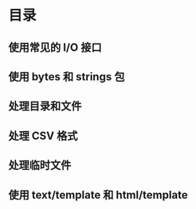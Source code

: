 # 目录

## 使用常见的 I/O 接口

## 使用 bytes 和 strings 包

## 处理目录和文件

## 处理 CSV 格式

## 处理临时文件

## 使用 text/template 和 html/template
